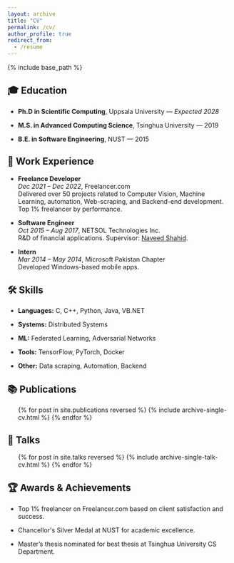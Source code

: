 ```yaml
---
layout: archive
title: "CV"
permalink: /cv/
author_profile: true
redirect_from:
  - /resume
---
```


{% include base_path %}

<h2>🎓 Education</h2>
<ul class="clean-list">
  <li><strong>Ph.D in Scientific Computing</strong>, Uppsala University — <em>Expected 2028</em></li>
  <li><strong>M.S. in Advanced Computing Science</strong>, Tsinghua University — 2019</li>
  <li><strong>B.E. in Software Engineering</strong>, NUST — 2015</li>
</ul>

<h2>💼 Work Experience</h2>
<ul class="clean-list">
  <li>
    <strong>Freelance Developer</strong> <br>
    <em>Dec 2021 – Dec 2022</em>, Freelancer.com<br>
    Delivered over 50 projects related to Computer Vision, Machine Learning, automation, Web-scraping, and Backend-end development. Top 1% freelancer by performance.
  </li>
  <li>
    <strong>Software Engineer</strong><br>
    <em>Oct 2015 – Aug 2017</em>, NETSOL Technologies Inc.<br>
    R&D of financial applications. Supervisor: <a href="https://www.linkedin.com/in/naveed-shahid-08429514/" target="_blank">Naveed Shahid</a>.
  </li>
  <li>
    <strong>Intern</strong><br>
    <em>Mar 2014 – May 2014</em>, Microsoft Pakistan Chapter<br>
    Developed Windows-based mobile apps.
  </li>
</ul>

<h2>🛠️ Skills</h2>
<ul class="clean-list">
  <li><strong>Languages:</strong> C, C++, Python, Java, VB.NET</li>
  <li><strong>Systems:</strong> Distributed Systems</li>
  <li><strong>ML:</strong> Federated Learning, Adversarial Networks</li>
  <li><strong>Tools:</strong> TensorFlow, PyTorch, Docker</li>
  <li><strong>Other:</strong> Data scraping, Automation, Backend</li>
</ul>

<h2>📚 Publications</h2>
<ul class="clean-list">
  {% for post in site.publications reversed %}
    {% include archive-single-cv.html %}
  {% endfor %}
</ul>


<h2>🎤 Talks</h2>
<ul class="clean-list">
  {% for post in site.talks reversed %}
    {% include archive-single-talk-cv.html %}
  {% endfor %}
</ul>

<!-- <h2>📖 Teaching</h2>
<ul class="clean-list">
  {% for post in site.teaching reversed %}
    {% include archive-single-cv.html %}
  {% endfor %}
</ul> -->


<h2>🏆 Awards & Achievements</h2>
<ul class="clean-list">
  <li>Top 1% freelancer on Freelancer.com based on client satisfaction and success.</li>
  <li>Chancellor's Silver Medal at NUST for academic excellence.</li>
  <li>Master’s thesis nominated for best thesis at Tsinghua University CS Department.</li>
</ul>

<style>
  ul.clean-list {
    /* list-style: none;
    padding-left: 0; */
  }
  ul.clean-list li {
    margin-bottom: 1em;
  }
</style>